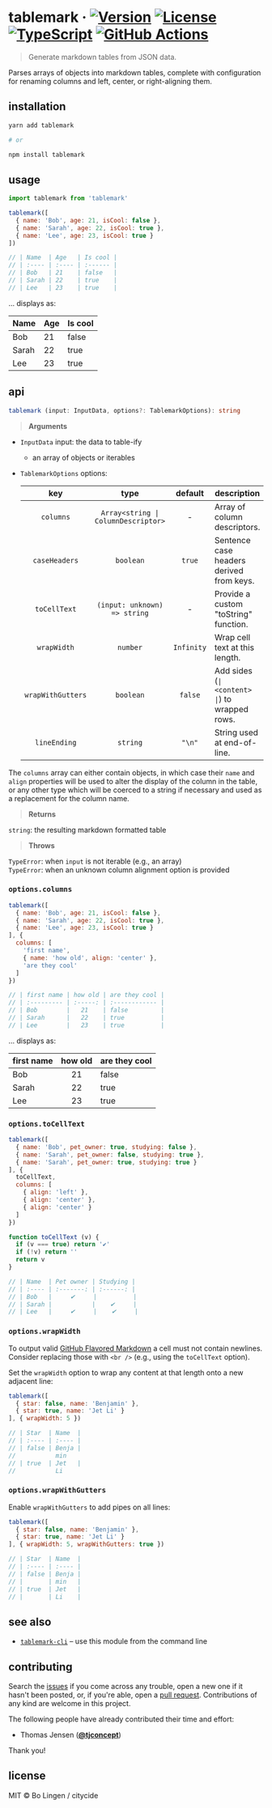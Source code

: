 # tablemark &middot; [![Version](https://flat.badgen.net/npm/v/tablemark)](https://www.npmjs.com/package/tablemark) [![License](https://flat.badgen.net/npm/license/tablemark)](https://www.npmjs.com/package/tablemark) [![TypeScript](https://flat.badgen.net/badge/written%20in/TypeScript/294E80)](http://www.typescriptlang.org/docs/handbook/typescript-in-5-minutes.html) [![GitHub Actions](https://flat.badgen.net/github/checks/citycide/tablemark)](https://github.com/citycide/tablemark/actions)

> Generate markdown tables from JSON data.

Parses arrays of objects into markdown tables, complete with configuration
for renaming columns and left, center, or right-aligning them.

## installation

```sh
yarn add tablemark

# or

npm install tablemark
```

## usage

```js
import tablemark from 'tablemark'
```

```js
tablemark([
  { name: 'Bob', age: 21, isCool: false },
  { name: 'Sarah', age: 22, isCool: true },
  { name: 'Lee', age: 23, isCool: true }
])

// | Name  | Age   | Is cool |
// | :---- | :---- | :------ |
// | Bob   | 21    | false   |
// | Sarah | 22    | true    |
// | Lee   | 23    | true    |
```

... displays as:

| Name  | Age   | Is cool |
| :---- | :---- | :------ |
| Bob   | 21    | false   |
| Sarah | 22    | true    |
| Lee   | 23    | true    |

## api

```ts
tablemark (input: InputData, options?: TablemarkOptions): string
```

> **Arguments**

* `InputData` input: the data to table-ify
  * an array of objects or iterables
* `TablemarkOptions` options:

  | key            | type         | default    | description                                    |
  | :------------: | :----------: | :--------: | ---------------------------------------------- |
  | `columns`      | `Array<string \| ColumnDescriptor>` | - | Array of column descriptors.                    |
  | `caseHeaders`  | `boolean`    | `true`     | Sentence case headers derived from keys.       |
  | `toCellText`    | `(input: unknown) => string` | - | Provide a custom "toString" function.       |
  | `wrapWidth`   | `number`     | `Infinity` | Wrap cell text at this length.                     |
  | `wrapWithGutters` | `boolean`    | `false`    | Add sides (`\| <content> \|`) to wrapped rows. |
  | `lineEnding` | `string` | `"\n"` | String used at end-of-line. |

The `columns` array can either contain objects, in which case their
`name` and `align` properties will be used to alter the display of
the column in the table, or any other type which will be coerced
to a string if necessary and used as a replacement for the column
name.

> **Returns**

`string`: the resulting markdown formatted table

> **Throws**

`TypeError`: when `input` is not iterable (e.g., an array)<br />
`TypeError`: when an unknown column alignment option is provided

### `options.columns`

```js
tablemark([
  { name: 'Bob', age: 21, isCool: false },
  { name: 'Sarah', age: 22, isCool: true },
  { name: 'Lee', age: 23, isCool: true }
], {
  columns: [
    'first name',
    { name: 'how old', align: 'center' },
    'are they cool'
  ]
})

// | first name | how old | are they cool |
// | :--------- | :-----: | :------------ |
// | Bob        |   21    | false         |
// | Sarah      |   22    | true          |
// | Lee        |   23    | true          |
```

... displays as:

| first name | how old | are they cool |
| :--------- | :-----: | :------------ |
| Bob        |   21    | false         |
| Sarah      |   22    | true          |
| Lee        |   23    | true          |

### `options.toCellText`

```js
tablemark([
  { name: 'Bob', pet_owner: true, studying: false },
  { name: 'Sarah', pet_owner: false, studying: true },
  { name: 'Sarah', pet_owner: true, studying: true }
], {
  toCellText,
  columns: [
    { align: 'left' },
    { align: 'center' },
    { align: 'center' }
  ]
})

function toCellText (v) {
  if (v === true) return '✔'
  if (!v) return ''
  return v
}

// | Name  | Pet owner | Studying |
// | :---- | :-------: | :------: |
// | Bob   |     ✔︎     |          |
// | Sarah |           |    ✔     |
// | Lee   |     ✔     |    ✔     |
```

### `options.wrapWidth`

To output valid [GitHub Flavored Markdown](https://github.github.com/gfm/) a
cell must not contain newlines. Consider replacing those with `<br />` (e.g.,
using the `toCellText` option).

Set the `wrapWidth` option to wrap any content at that length onto a new
adjacent line:

```js
tablemark([
  { star: false, name: 'Benjamin' },
  { star: true, name: 'Jet Li' }
], { wrapWidth: 5 })

// | Star  | Name  |
// | :---- | :---- |
// | false | Benja |
//           min
// | true  | Jet   |
//           Li
```

### `options.wrapWithGutters`

Enable `wrapWithGutters` to add pipes on all lines:

```js
tablemark([
  { star: false, name: 'Benjamin' },
  { star: true, name: 'Jet Li' }
], { wrapWidth: 5, wrapWithGutters: true })

// | Star  | Name  |
// | :---- | :---- |
// | false | Benja |
// |       | min   |
// | true  | Jet   |
// |       | Li    |
```

## see also

* [`tablemark-cli`](https://github.com/citycide/tablemark-cli) &ndash; use this module from the command line

## contributing

Search the [issues](https://github.com/citycide/tablemark) if you come
across any trouble, open a new one if it hasn't been posted, or, if you're
able, open a [pull request](https://help.github.com/articles/about-pull-requests/).
Contributions of any kind are welcome in this project.

The following people have already contributed their time and effort:

* Thomas Jensen (**[@tjconcept](https://github.com/tjconcept)**)

Thank you!

## license

MIT © Bo Lingen / citycide
